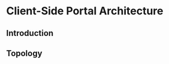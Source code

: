 Client-Side Portal Architecture
===============================

Introduction
------------

Topology
--------
